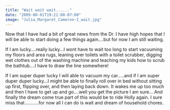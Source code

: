 ```yaml
---
title: "Wait wait wait......"
date: "2009-08-01T19:21:00-07:00"
image: "Julia_Margaret_Cameron-I_wait.jpg"
---
```


Now that I have had a bit of great news from the Dr. I have high hopes that I will be able to start doing a few things again....but for now I am still waiting.

If I am lucky....really lucky...I wont have to wait too long to start vacuuming my floors and area rugs, leaning over toilets with a toilet scrubber, digging wet clothes out of the washing machine and teaching my kids how to scrub the bathtub....I have to draw the line somewhere!

If I am super duper lucky I will able to vacuum my car.....and if I am super duper duper lucky...I might be able to finally roll over in bed without sitting up first, flipping over, and then laying back down. It wakes me up too much and then I have to get up and go....well you get the picture I am sure...
And finally the dream come true part of this would be to ride Holly again. I sure miss that...........for now all I can do is wait and dream of household chores.